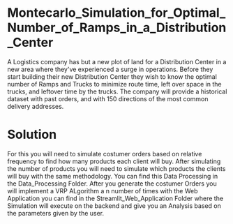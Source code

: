 # Montecarlo_Simulation_for_Optimal_Number_of_Ramps_in_a_Distribution_Center

A Logistics company has but a new plot of land for a Distribution Center in a new area where they've experienced a surge in operations. Before they start building their new Distribution Center they wish to know the optimal number of Ramps and Trucks to minimize route time, left over space in the trucks, and leftover time by the trucks. The company will provide a historical dataset with past orders, and with 150 directions of the most common delivery addresses.

# Solution 
For this you will need to simulate costumer orders based on relative frequency to find how many products each client will buy. After simulating the number of products you will need to simulate which products the clients will buy with the same methodology. You can find this Data Processing in the Data_Processing Folder. After you generate the costumer Orders you will implement a VRP ALgorithm a n number of times with the Web Application you can find in the Streamlit_Web_Application Folder where the Simulation will execute on the backend and give you an Analysis based on the parameters given by the user.


